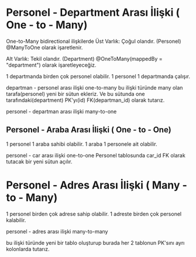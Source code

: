 # Personel - Department Arası İlişki  ( One - to - Many)

One-to-Many bidirectional ilişkilerde
Üst Varlık: Çoğul olandır. (Personel)
    @ManyToOne olarak işaretlenir.

Alt Varlık: Tekil olandır. (Department)
    @OneToMany(mappedBy = "department")
    olarak işaretleyeceğiz.

1 departmanda birden çok personel olabilir. 
1 personel 1 departmanda çalışır.

departman - personel arası ilişki one-to-many
bu ilişki türünde many olan tarafa(personel) yeni bir
sütun ekleriz. Ve bu sütunda one tarafındaki(department)
PK'yı(id) FK(departman_id) olarak tutarız.




personel - departman arası ilişki many-to-one

## Personel - Araba Arası İlişki  ( One - to - One)
1 personel 1 araba sahibi olabilir.
1 araba 1 personele ait olabilir.

personel - car arası ilişki one-to-one
Personel tablosunda car_id FK olarak tutacak
bir yeni sütun açılır.




# Personel - Adres Arası İlişki  ( Many - to - Many)
1 personel birden çok adrese sahip olabilir.
1 adreste birden çok personel kalabilir.

personel - adres arası ilişki many-to-many

bu ilişki türünde yeni bir tablo oluşturup
burada her 2 tablonun PK'sını ayrı kolonlarda
tutarız.



